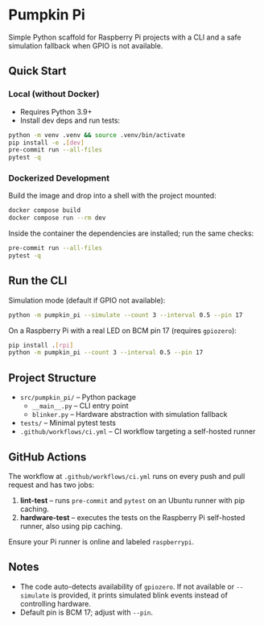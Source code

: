 # Pumpkin Pi

Simple Python scaffold for Raspberry Pi projects with a CLI and a safe simulation fallback when GPIO is not available.

## Quick Start

### Local (without Docker)

- Requires Python 3.9+
- Install dev deps and run tests:

```bash
python -m venv .venv && source .venv/bin/activate
pip install -e .[dev]
pre-commit run --all-files
pytest -q
```

### Dockerized Development

Build the image and drop into a shell with the project mounted:

```bash
docker compose build
docker compose run --rm dev
```

Inside the container the dependencies are installed; run the same checks:

```bash
pre-commit run --all-files
pytest -q
```

## Run the CLI

Simulation mode (default if GPIO not available):

```bash
python -m pumpkin_pi --simulate --count 3 --interval 0.5 --pin 17
```

On a Raspberry Pi with a real LED on BCM pin 17 (requires `gpiozero`):

```bash
pip install .[rpi]
python -m pumpkin_pi --count 3 --interval 0.5 --pin 17
```

## Project Structure

- `src/pumpkin_pi/` – Python package
  - `__main__.py` – CLI entry point
  - `blinker.py` – Hardware abstraction with simulation fallback
- `tests/` – Minimal pytest tests
- `.github/workflows/ci.yml` – CI workflow targeting a self-hosted runner

## GitHub Actions

The workflow at `.github/workflows/ci.yml` runs on every push and pull request and has two jobs:

1. **lint-test** – runs `pre-commit` and `pytest` on an Ubuntu runner with pip caching.
2. **hardware-test** – executes the tests on the Raspberry Pi self-hosted runner, also using pip caching.

Ensure your Pi runner is online and labeled `raspberrypi`.

## Notes

- The code auto-detects availability of `gpiozero`. If not available or `--simulate` is provided, it prints simulated blink events instead of controlling hardware.
- Default pin is BCM 17; adjust with `--pin`.
